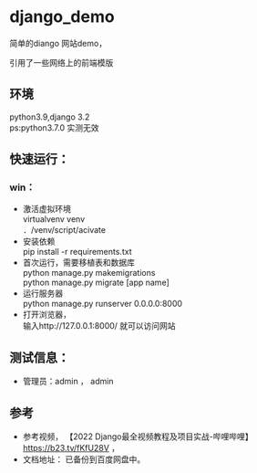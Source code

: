 # django_demo
简单的diango 网站demo，

引用了一些网络上的前端模版
## 环境
python3.9,django 3.2  
ps:python3.7.0 实测无效  
## 快速运行：
### win： 
- 激活虚拟环境  
virtualvenv venv   
．/venv/script/acivate  
- 安装依赖  
pip install -r requirements.txt  
- 首次运行，需要移植表和数据库  
python manage.py makemigrations  
python manage.py migrate [app name]  
- 运行服务器  
python manage.py runserver 0.0.0.0:8000  
- 打开浏览器，  
输入http://127.0.0.1:8000/ 就可以访问网站

## 测试信息：
- 管理员：admin ， admin  


## 参考
- 参考视频， 【2022 Django最全视频教程及项目实战-哔哩哔哩】 https://b23.tv/fKfU28V ，
- 文档地址： 已备份到百度网盘中。